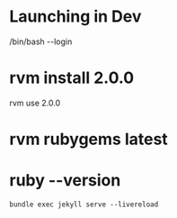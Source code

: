 # Launching in Dev

/bin/bash --login
# rvm install 2.0.0
rvm use 2.0.0
# rvm rubygems latest
# ruby --version

`bundle exec jekyll serve --livereload`
